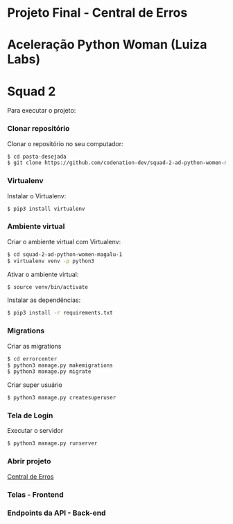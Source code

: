 # Projeto Final - Central de Erros
# Aceleração Python Woman (Luiza Labs) 
# Squad 2

Para executar o projeto:

### Clonar repositório

Clonar o repositório no seu computador:
```bash
$ cd pasta-desejada
$ git clone https://github.com/codenation-dev/squad-2-ad-python-women-magalu-1.git
```

### Virtualenv

Instalar o Virtualenv:
```bash
$ pip3 install virtualenv
```

### Ambiente virtual

Criar o ambiente virtual com Virtualenv:
```bash
$ cd squad-2-ad-python-women-magalu-1
$ virtualenv venv -p python3
```

Ativar o ambiente virtual:
```bash
$ source venv/bin/activate 
```

Instalar as dependências:
```bash
$ pip3 install -r requirements.txt
```

### Migrations

Criar as migrations
```bash
$ cd errorcenter
$ python3 manage.py makemigrations
$ python3 manage.py migrate
```

Criar super usuário
```bash
$ python3 manage.py createsuperuser
```

### Tela de Login

Executar o servidor
```bash
$ python3 manage.py runserver
```

### Abrir projeto

[Central de Erros](http://127.0.0.1:8000)

### Telas - Frontend

### Endpoints da API - Back-end
